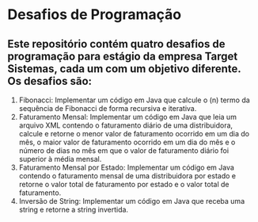 # Desafios de Programação

## Este repositório contém quatro desafios de programação para estágio da empresa Target Sistemas, cada um com um objetivo diferente. Os desafios são:

1. Fibonacci: Implementar um código em Java que calcule o (n) termo da sequência de Fibonacci de forma recursiva e iterativa.
2. Faturamento Mensal: Implementar um código em Java que leia um arquivo XML contendo o faturamento diário de uma distribuidora, calcule e retorne o menor valor de faturamento ocorrido em um dia do mês, o maior valor de faturamento ocorrido em um dia do mês e o número de dias no mês em que o valor de faturamento diário foi superior à média mensal.
3. Faturamento Mensal por Estado: Implementar um código em Java contendo o faturamento mensal de uma distribuidora por estado e retorne o valor total de faturamento por estado e o valor total de faturamento.
4. Inversão de String: Implementar um código em Java que receba uma string e retorne a string invertida.

